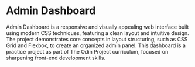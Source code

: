 # Admin Dashboard

Admin Dashboard is a responsive and visually appealing web interface built using modern CSS techniques, featuring a clean layout and intuitive design. The project demonstrates core concepts in layout structuring, such as CSS Grid and Flexbox, to create an organized admin panel. This dashboard is a practice project as part of The Odin Project curriculum, focused on sharpening front-end development skills.
